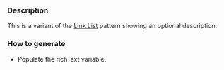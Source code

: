 ### Description
This is a variant of the [Link List](./?p=organisms-link-list) pattern showing an optional description.

### How to generate
* Populate the richText variable.
